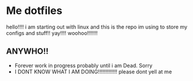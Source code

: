 # Me dotfiles
hello!!!! i am starting out with linux and this is the repo im using to store my configs and stuff!! yay!!!! woohoo!!!!!!!
## ANYWHO!!
- Forever work in progress probably until i am Dead. Sorry
- I DONT KNOW WHAT I AM DOING!!!!!!!!!!!!! please dont yell at me

